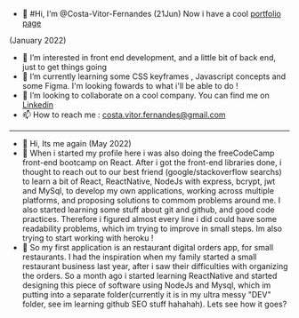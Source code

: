 - 👋 #Hi, I’m @Costa-Vitor-Fernandes (21Jun) Now i have a cool [portfolio page](https://costa-vitor-fernandes.vercel.app/)

(January 2022)
- 👀 I’m interested in front end development, and a little bit of back end, just to get things going
- 🌱 I’m currently learning some CSS keyframes , Javascript concepts and some Figma. I'm looking fowards to what i'll be able to do !
- 💞️ I’m looking to collaborate on a cool company. You can find me on [Linkedin](linkedin.com/in/vítor-fernandes-fonseca-da-costa-111374213)
- 📫 How to reach me : costa.vitor.fernandes@gmail.com


--------------------------------------------------------------------------------------------------------------------------------------------------------


- 👋 Hi, Its me again (May 2022)
- 👀 When i started my profile here i was also doing the freeCodeCamp front-end bootcamp on React. After i got the front-end libraries done, i thought to reach out to our best friend (google/stackoverflow searchs) to learn a bit of React, ReactNative, NodeJs with express, bcrypt, jwt and MySql, to develop my own applications, working across multiple platforms, and proposing solutions to commom problems around me. I also started learning some stuff about git and github, and good code practices. Therefore i figured almost every line i did could have some readability problems, which im trying to improve in small steps. Im also trying to start working with heroku !
- 🌱 So my first application is an restaurant digital orders app, for small restaurants. I had the inspiration when my family started a small restaurant business last year, after i saw their difficulties with organizing the orders. So a month ago i started learning ReactNative and started designing this piece of software using NodeJs and Mysql, which im putting into a separate folder(currently it is in my ultra messy "DEV" folder, see im learning github SEO stuff hahahah). Lets see how it goes?
<!---
Costa-Vitor-Fernandes/Costa-Vitor-Fernandes is a ✨ special ✨ repository because its `README.md` (this file) appears on your GitHub profile.
You can click the Preview link to take a look at your changes.
--->
